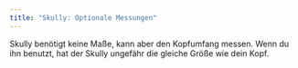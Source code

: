 ```yaml
---
title: "Skully: Optionale Messungen"
---
```


<Note>
Skully benötigt keine Maße, kann aber den Kopfumfang messen. Wenn du ihn benutzt, hat der Skully ungefähr die gleiche Größe wie dein Kopf.
</Note>

